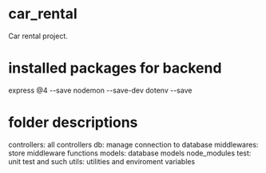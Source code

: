 # car_rental

Car rental project.

# installed packages for backend

express @4 --save
nodemon --save-dev
dotenv --save

# folder descriptions

controllers: all controllers
db: manage connection to database
middlewares: store middleware functions
models: database models
node_modules
test: unit test and such
utils: utilities and enviroment variables
